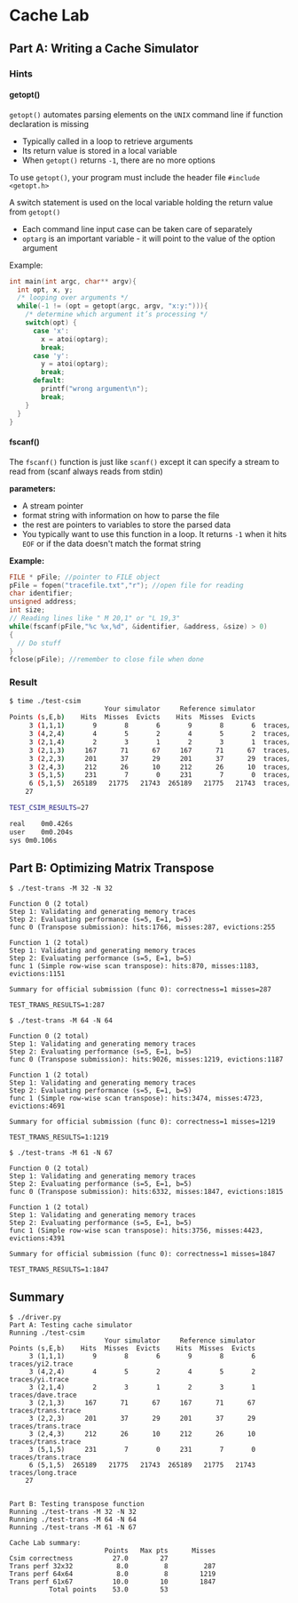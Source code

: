# Cache Lab

## Part A: Writing a Cache Simulator

### Hints

#### getopt()
`getopt()` automates parsing elements on the `UNIX` command line if function declaration is missing
- Typically called in a loop to retrieve arguments
- Its return value is stored in a local variable
- When `getopt()` returns `-1`, there are no more options

To use `getopt()`, your program must include the header file `#include <getopt.h>`

A switch statement is used on the local variable holding the return value from `getopt()`
- Each command line input case can be taken care of separately
- `optarg` is an important variable - it will point to the value of the option argument

Example:  
```c
int main(int argc, char** argv){
  int opt, x, y;
  /* looping over arguments */
  while(-1 != (opt = getopt(argc, argv, "x:y:"))){
    /* determine which argument it’s processing */
    switch(opt) {
      case 'x':
        x = atoi(optarg);
        break;
      case 'y':
        y = atoi(optarg);
        break;
      default:
        printf("wrong argument\n");
        break;
    }
  }
}
```

#### fscanf()
The `fscanf()` function is just like `scanf()` except it can specify a stream to read from (scanf always reads from stdin)

**parameters:**  
- A stream pointer
- format string with information on how to parse the file  
- the rest are pointers to variables to store the parsed data  
- You typically want to use this function in a loop. It returns `-1` when it hits `EOF` or if the data doesn't match the format string

**Example:**  

```c
FILE * pFile; //pointer to FILE object
pFile = fopen("tracefile.txt","r"); //open file for reading
char identifier;
unsigned address;
int size;
// Reading lines like " M 20,1" or "L 19,3"
while(fscanf(pFile,"%c %x,%d", &identifier, &address, &size) > 0)
{
  // Do stuff
}
fclose(pFile); //remember to close file when done
```

### Result

```sh
$ time ./test-csim
                        Your simulator     Reference simulator
Points (s,E,b)    Hits  Misses  Evicts    Hits  Misses  Evicts
     3 (1,1,1)       9       8       6       9       8       6  traces/yi2.trace
     3 (4,2,4)       4       5       2       4       5       2  traces/yi.trace
     3 (2,1,4)       2       3       1       2       3       1  traces/dave.trace
     3 (2,1,3)     167      71      67     167      71      67  traces/trans.trace
     3 (2,2,3)     201      37      29     201      37      29  traces/trans.trace
     3 (2,4,3)     212      26      10     212      26      10  traces/trans.trace
     3 (5,1,5)     231       7       0     231       7       0  traces/trans.trace
     6 (5,1,5)  265189   21775   21743  265189   21775   21743  traces/long.trace
    27

TEST_CSIM_RESULTS=27

real	0m0.426s
user	0m0.204s
sys	0m0.106s
```

## Part B: Optimizing Matrix Transpose

```
$ ./test-trans -M 32 -N 32

Function 0 (2 total)
Step 1: Validating and generating memory traces
Step 2: Evaluating performance (s=5, E=1, b=5)
func 0 (Transpose submission): hits:1766, misses:287, evictions:255

Function 1 (2 total)
Step 1: Validating and generating memory traces
Step 2: Evaluating performance (s=5, E=1, b=5)
func 1 (Simple row-wise scan transpose): hits:870, misses:1183, evictions:1151

Summary for official submission (func 0): correctness=1 misses=287

TEST_TRANS_RESULTS=1:287
```

```
$ ./test-trans -M 64 -N 64

Function 0 (2 total)
Step 1: Validating and generating memory traces
Step 2: Evaluating performance (s=5, E=1, b=5)
func 0 (Transpose submission): hits:9026, misses:1219, evictions:1187

Function 1 (2 total)
Step 1: Validating and generating memory traces
Step 2: Evaluating performance (s=5, E=1, b=5)
func 1 (Simple row-wise scan transpose): hits:3474, misses:4723, evictions:4691

Summary for official submission (func 0): correctness=1 misses=1219

TEST_TRANS_RESULTS=1:1219
```

```
$ ./test-trans -M 61 -N 67

Function 0 (2 total)
Step 1: Validating and generating memory traces
Step 2: Evaluating performance (s=5, E=1, b=5)
func 0 (Transpose submission): hits:6332, misses:1847, evictions:1815

Function 1 (2 total)
Step 1: Validating and generating memory traces
Step 2: Evaluating performance (s=5, E=1, b=5)
func 1 (Simple row-wise scan transpose): hits:3756, misses:4423, evictions:4391

Summary for official submission (func 0): correctness=1 misses=1847

TEST_TRANS_RESULTS=1:1847

```


## Summary

```
$ ./driver.py
Part A: Testing cache simulator
Running ./test-csim
                        Your simulator     Reference simulator
Points (s,E,b)    Hits  Misses  Evicts    Hits  Misses  Evicts
     3 (1,1,1)       9       8       6       9       8       6  traces/yi2.trace
     3 (4,2,4)       4       5       2       4       5       2  traces/yi.trace
     3 (2,1,4)       2       3       1       2       3       1  traces/dave.trace
     3 (2,1,3)     167      71      67     167      71      67  traces/trans.trace
     3 (2,2,3)     201      37      29     201      37      29  traces/trans.trace
     3 (2,4,3)     212      26      10     212      26      10  traces/trans.trace
     3 (5,1,5)     231       7       0     231       7       0  traces/trans.trace
     6 (5,1,5)  265189   21775   21743  265189   21775   21743  traces/long.trace
    27


Part B: Testing transpose function
Running ./test-trans -M 32 -N 32
Running ./test-trans -M 64 -N 64
Running ./test-trans -M 61 -N 67

Cache Lab summary:
                        Points   Max pts      Misses
Csim correctness          27.0        27
Trans perf 32x32           8.0         8         287
Trans perf 64x64           8.0         8        1219
Trans perf 61x67          10.0        10        1847
          Total points    53.0        53
```
